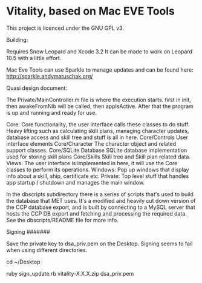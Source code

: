 Vitality, based on Mac EVE Tools
================================

This project is licenced under the GNU GPL v3.

Building:

Requires Snow Leopard and Xcode 3.2
It can be made to work on Leopard 10.5 with a little effort.

Mac Eve Tools can use Sparkle to manage updates and can be found here:
http://sparkle.andymatuschak.org/

Quasi design document:

The Private/MainController.m file is where the execution starts.
first in init, then awakeFromNib will be called, then appIsActive.
After that the program is up and running and ready for use.

Core:
	Core functionality, the user interface calls these classes to do stuff.
  	Heavy lifting such as calculating skill plans, managing character updates,
	database access and skill tree and stuff is all in here.
Core/Controls
	User interface elements
Core/Character
	The character object and related support classes.
Core/SQLite Database
	SQLite database implementation used for storing skill plans
Core/Skills
	Skill tree and Skill plan related data.
Views:
	The user interface is implemented in here, it will use the Core classes
	to perform its operations.
Windows:
	Pop up windows that display info about a skill, ship, certificate etc.
Private:
	Top level stuff that handles app startup / shutdown and manages the main
	window. 

In the dbscripts subdirectory there is a series of scripts that's used to
build the database that MET uses.  It's a modified and heavily cut down
version of the CCP database export, and is built by connecting to
a MySQL server that hosts the CCP DB export and fetching and processing
the required data.  See the dbscripts/README file for more info.

Signing
#######

Save the private key to dsa_priv.pem on the Desktop. Signing seems to fail when using different directories.

cd ~/Desktop

ruby sign_update.rb vitality-X.X.X.zip dsa_priv.pem
